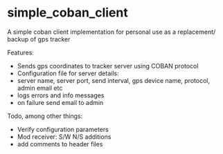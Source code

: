 # simple_coban_client
A simple coban client implementation for personal use as a replacement/ backup of gps tracker

Features:
- Sends gps coordinates to tracker server using COBAN protocol
- Configuration file for server details:
 - server name, server port, send interval, gps device name, protocol, admin email etc
- logs errors and info messages
- on failure send email to admin

Todo, among other things:
- Verify configuration parameters
- Mod receiver: S/W N/S additions
- add comments to header files
